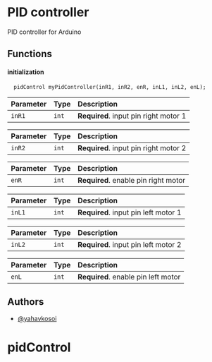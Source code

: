 
# PID controller

PID controller for Arduino


## Functions

#### initialization

```
  pidControl myPidController(inR1, inR2, enR, inL1, inL2, enL);
```

| Parameter | Type     | Description                |
| :-------- | :------- | :------------------------- |
| `inR1` | `int` | **Required**. input pin right motor 1|

| Parameter | Type     | Description                |
| :-------- | :------- | :------------------------- |
| `inR2` | `int` | **Required**. input pin right motor 2|

| Parameter | Type     | Description                |
| :-------- | :------- | :------------------------- |
| `enR` | `int` | **Required**. enable pin right motor|

| Parameter | Type     | Description                |
| :-------- | :------- | :------------------------- |
| `inL1` | `int` | **Required**. input pin left motor 1|

| Parameter | Type     | Description                |
| :-------- | :------- | :------------------------- |
| `inL2` | `int` | **Required**. input pin left motor 2|

| Parameter | Type     | Description                |
| :-------- | :------- | :------------------------- |
| `enL` | `int` | **Required**. enable pin left motor|



## Authors

- [@yahavkosoi](https://www.github.com/yahavkosoi)


# pidControl
